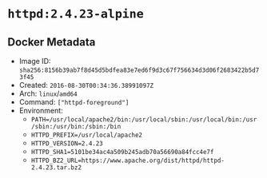 # `httpd:2.4.23-alpine`

## Docker Metadata

- Image ID: `sha256:8156b39ab7f8d45d5bdfea83e7ed6f9d3c67f756634d3d06f2683422b5d73f45`
- Created: `2016-08-30T00:34:36.38991097Z`
- Arch: `linux`/`amd64`
- Command: `["httpd-foreground"]`
- Environment:
  - `PATH=/usr/local/apache2/bin:/usr/local/sbin:/usr/local/bin:/usr/sbin:/usr/bin:/sbin:/bin`
  - `HTTPD_PREFIX=/usr/local/apache2`
  - `HTTPD_VERSION=2.4.23`
  - `HTTPD_SHA1=5101be34ac4a509b245adb70a56690a84fcc4e7f`
  - `HTTPD_BZ2_URL=https://www.apache.org/dist/httpd/httpd-2.4.23.tar.bz2`
